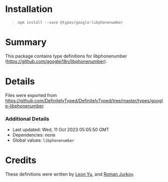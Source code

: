 # Installation
> `npm install --save @types/google-libphonenumber`

# Summary
This package contains type definitions for libphonenumber (https://github.com/googlei18n/libphonenumber).

# Details
Files were exported from https://github.com/DefinitelyTyped/DefinitelyTyped/tree/master/types/google-libphonenumber.

### Additional Details
 * Last updated: Wed, 11 Oct 2023 05:05:50 GMT
 * Dependencies: none
 * Global values: `libphonenumber`

# Credits
These definitions were written by [Leon Yu](https://github.com/leonyu), and [Roman Jurkov](https://github.com/winfinit).

